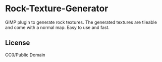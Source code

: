 # Rock-Texture-Generator
GIMP plugin to generate rock textures.
The generated textures are tileable and come with a normal map.
Easy to use and fast.

## License
CC0/Public Domain
